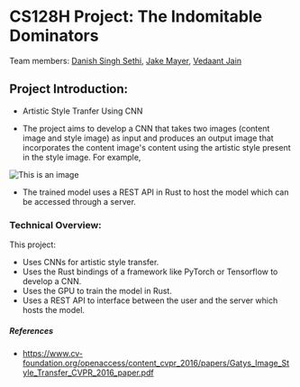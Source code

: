# CS128H Project: The Indomitable Dominators 

Team members: <a href="https://github.com/DSS3113">Danish Singh Sethi</a>, <a href="https://github.com/henopied">Jake Mayer</a>, <a href="https://github.com/ethvedbitdesjan">Vedaant Jain</a>

## Project Introduction: 

- Artistic Style Tranfer Using CNN

- The project aims to develop a CNN that takes two images (content image and style image) as input and produces an output image that incorporates the content image's content using the artistic style present in the style image. For example,

![This is an image](https://2.bp.blogspot.com/-kV4SKTFlWQk/WA6n82yFFJI/AAAAAAAABWY/9GcePSQZ7qcY95b7zVnCBR4ABWR7K2o4gCLcB/s1600/image04.png)

- The trained model uses a REST API in Rust to host the model which can be accessed through a server.

### Technical Overview:
This project:
- Uses CNNs for artistic style transfer.
- Uses the Rust bindings of a framework like PyTorch or Tensorflow to develop a CNN.
- Uses the GPU to train the model in Rust.
- Uses a REST API to interface between the user and the server which hosts the model.
##### References
- https://www.cv-foundation.org/openaccess/content_cvpr_2016/papers/Gatys_Image_Style_Transfer_CVPR_2016_paper.pdf
